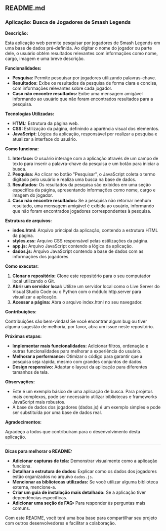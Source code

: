 ## **README.md**

### **Aplicação: Busca de Jogadores de Smash Legends**

**Descrição:**

Esta aplicação web permite pesquisar por jogadores de Smash Legends em uma base de dados pré-definida. Ao digitar o nome do jogador ou parte dele, o usuário obtém resultados relevantes com informações como nome, cargo, imagem e uma breve descrição.

**Funcionalidades:**

* **Pesquisa:** Permite pesquisar por jogadores utilizando palavras-chave.
* **Resultados:** Exibe os resultados da pesquisa de forma clara e concisa, com informações relevantes sobre cada jogador.
* **Caso não encontre resultados:** Exibe uma mensagem amigável informando ao usuário que não foram encontrados resultados para a pesquisa.

**Tecnologias Utilizadas:**

* **HTML:** Estrutura da página web.
* **CSS:** Estilização da página, definindo a aparência visual dos elementos.
* **JavaScript:** Lógica da aplicação, responsável por realizar a pesquisa e atualizar a interface do usuário.

**Como funciona:**

1. **Interface:** O usuário interage com a aplicação através de um campo de texto para inserir a palavra-chave da pesquisa e um botão para iniciar a busca.
2. **Pesquisa:** Ao clicar no botão "Pesquisar", o JavaScript coleta o termo digitado pelo usuário e realiza uma busca na base de dados.
3. **Resultados:** Os resultados da pesquisa são exibidos em uma seção específica da página, apresentando informações como nome, cargo e imagem do jogador.
4. **Caso não encontre resultados:** Se a pesquisa não retornar nenhum resultado, uma mensagem amigável é exibida ao usuário, informando que não foram encontrados jogadores correspondentes à pesquisa.

**Estrutura de arquivos:**

* **index.html:** Arquivo principal da aplicação, contendo a estrutura HTML da página.
* **styles.css:** Arquivo CSS responsável pelas estilizações da página.
* **app.js:** Arquivo JavaScript contendo a lógica da aplicação.
* **dados.js:** Arquivo JavaScript contendo a base de dados com as informações dos jogadores.

**Como executar:**

1. **Clonar o repositório:** Clone este repositório para o seu computador local utilizando o Git.
2. **Abrir um servidor local:** Utilize um servidor local como o Live Server do Visual Studio Code ou o Python com o módulo http.server para visualizar a aplicação.
3. **Acessar a página:** Abra o arquivo index.html no seu navegador.

**Contribuições:**

Contribuições são bem-vindas! Se você encontrar algum bug ou tiver alguma sugestão de melhoria, por favor, abra um issue neste repositório.

**Próximas etapas:**

* **Implementar mais funcionalidades:** Adicionar filtros, ordenação e outras funcionalidades para melhorar a experiência do usuário.
* **Melhorar a performance:** Otimizar o código para garantir que a pesquisa seja rápida, mesmo com grandes conjuntos de dados.
* **Design responsivo:** Adaptar o layout da aplicação para diferentes tamanhos de tela.

**Observações:**

* Este é um exemplo básico de uma aplicação de busca. Para projetos mais complexos, pode ser necessário utilizar bibliotecas e frameworks JavaScript mais robustos.
* A base de dados dos jogadores (dados.js) é um exemplo simples e pode ser substituída por uma base de dados real.

**Agradecimentos:**

Agradeço a todos que contribuíram para o desenvolvimento desta aplicação.

---

**Dicas para melhorar o README:**

* **Adicionar capturas de tela:** Demonstrar visualmente como a aplicação funciona.
* **Detalhar a estrutura de dados:** Explicar como os dados dos jogadores estão organizados no arquivo `dados.js`.
* **Mencionar as bibliotecas utilizadas:** Se você utilizar alguma biblioteca externa, mencione-a.
* **Criar um guia de instalação mais detalhado:** Se a aplicação tiver dependências específicas.
* **Adicionar uma seção de FAQ:** Para responder às perguntas mais comuns.

Com este README, você terá uma boa base para compartilhar seu projeto com outros desenvolvedores e facilitar a colaboração.
